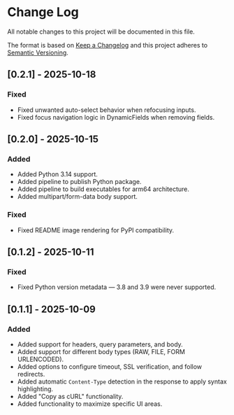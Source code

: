 # Change Log

All notable changes to this project will be documented in this file.

The format is based on [Keep a Changelog](http://keepachangelog.com/)
and this project adheres to [Semantic Versioning](http://semver.org/).

## [0.2.1] - 2025-10-18

### Fixed

- Fixed unwanted auto-select behavior when refocusing inputs.
- Fixed focus navigation logic in DynamicFields when removing fields.

## [0.2.0] - 2025-10-15

### Added

- Added Python 3.14 support.
- Added pipeline to publish Python package.
- Added pipeline to build executables for arm64 architecture.
- Added multipart/form-data body support.

### Fixed

- Fixed README image rendering for PyPI compatibility.

## [0.1.2] - 2025-10-11

### Fixed

- Fixed Python version metadata — 3.8 and 3.9 were never supported.

## [0.1.1] - 2025-10-09

### Added

- Added support for headers, query parameters, and body.
- Added support for different body types (RAW, FILE, FORM URLENCODED).
- Added options to configure timeout, SSL verification, and follow redirects.
- Added automatic `Content-Type` detection in the response to apply syntax highlighting.
- Added "Copy as cURL" functionality.
- Added functionality to maximize specific UI areas.
